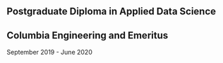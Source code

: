 ## Postgraduate Diploma in Applied Data Science

## Columbia Engineering and Emeritus
September 2019 - June 2020
